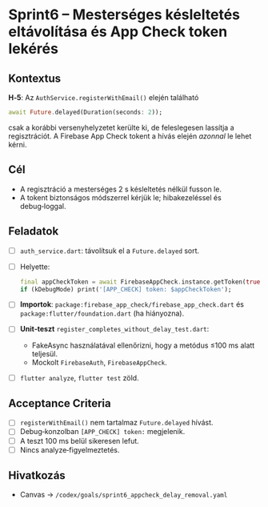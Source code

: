 # Sprint6 – Mesterséges késleltetés eltávolítása és App Check token lekérés

## Kontextus

**H‑5**: Az `AuthService.registerWithEmail()` elején található

```dart
await Future.delayed(Duration(seconds: 2));
```

csak a korábbi versenyhelyzetet kerülte ki, de feleslegesen lassítja a regisztrációt.
A Firebase App Check tokent a hívás elején *azonnal* le lehet kérni.

## Cél

- A regisztráció a mesterséges 2 s késleltetés nélkül fusson le.
- A tokent biztonságos módszerrel kérjük le; hibakezeléssel és debug‑loggal.

## Feladatok

- [ ] `auth_service.dart`: távolítsuk el a `Future.delayed` sort.
- [ ] Helyette:

  ```dart
  final appCheckToken = await FirebaseAppCheck.instance.getToken(true);
  if (kDebugMode) print('[APP_CHECK] token: $appCheckToken');
  ```

- [ ] **Importok**: `package:firebase_app_check/firebase_app_check.dart` és `package:flutter/foundation.dart` (ha hiányozna).
- [ ] **Unit‑teszt** `register_completes_without_delay_test.dart`:

  - FakeAsync használatával ellenőrizni, hogy a metódus ≤100 ms alatt teljesül.
  - Mockolt `FirebaseAuth`, `FirebaseAppCheck`.
- [ ] `flutter analyze`, `flutter test` zöld.

## Acceptance Criteria

- [ ] `registerWithEmail()` nem tartalmaz `Future.delayed` hívást.
- [ ] Debug‑konzolban `[APP_CHECK] token:` megjelenik.
- [ ] A teszt 100 ms belül sikeresen lefut.
- [ ] Nincs analyze‑figyelmeztetés.

## Hivatkozás

- Canvas → `/codex/goals/sprint6_appcheck_delay_removal.yaml`
